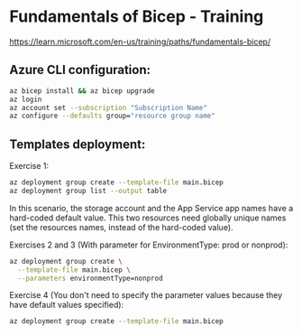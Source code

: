 # Fundamentals of Bicep - Training

https://learn.microsoft.com/en-us/training/paths/fundamentals-bicep/

## Azure CLI configuration:

````bash
az bicep install && az bicep upgrade
az login
az account set --subscription "Subscription Name"
az configure --defaults group="resource group name"
````

## Templates deployment:

Exercise 1:

````bash
az deployment group create --template-file main.bicep
az deployment group list --output table
````

In this scenario, the storage account and the App Service app names have a hard-coded default value. This two resources need globally unique names (set the resources names, instead of the hard-coded value).

Exercises 2 and 3 (With parameter for EnvironmentType: prod or nonprod):

````bash
az deployment group create \
  --template-file main.bicep \
  --parameters environmentType=nonprod
````

Exercise 4 (You don't need to specify the parameter values because they have default values specified):

````bash
az deployment group create --template-file main.bicep
````
